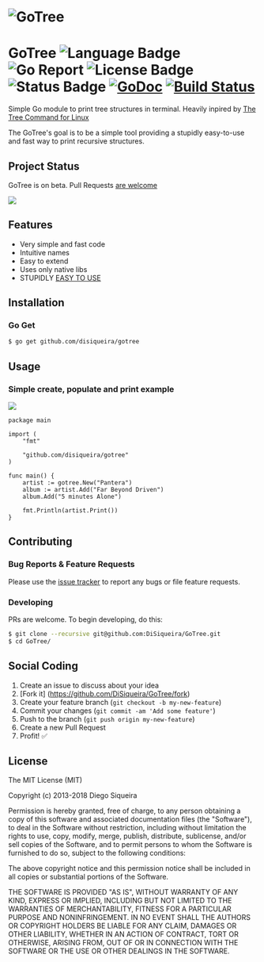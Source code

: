 # ![GoTree](https://rawgit.com/DiSiqueira/GoTree/master/gotree-logo.png)

# GoTree ![Language Badge](https://img.shields.io/badge/Language-Go-blue.svg) ![Go Report](https://goreportcard.com/badge/github.com/DiSiqueira/GoTree) ![License Badge](https://img.shields.io/badge/License-MIT-blue.svg) ![Status Badge](https://img.shields.io/badge/Status-Beta-brightgreen.svg) [![GoDoc](https://godoc.org/github.com/DiSiqueira/GoTree?status.svg)](https://godoc.org/github.com/DiSiqueira/GoTree) [![Build Status](https://travis-ci.org/DiSiqueira/GoTree.svg?branch=master)](https://travis-ci.org/DiSiqueira/GoTree)

Simple Go module to print tree structures in terminal. Heavily inpired by [The Tree Command for Linux][treecommand]

The GoTree's goal is to be a simple tool providing a stupidly easy-to-use and fast way to print recursive structures.

[treecommand]: http://mama.indstate.edu/users/ice/tree/

## Project Status

GoTree is on beta. Pull Requests [are welcome](https://github.com/DiSiqueira/GoTree#social-coding)

![](http://image.prntscr.com/image/2a0dbf0777454446b8083fb6a0dc51fe.png)

## Features

- Very simple and fast code
- Intuitive names
- Easy to extend
- Uses only native libs
- STUPIDLY [EASY TO USE](https://github.com/DiSiqueira/GoTree#usage)

## Installation

### Go Get

```bash
$ go get github.com/disiqueira/gotree
```

## Usage

### Simple create, populate and print example

![](http://image.prntscr.com/image/dd2fe3737e6543f7b21941a6953598c2.png)

```golang
package main

import (
    "fmt"

    "github.com/disiqueira/gotree"
)

func main() {
	artist := gotree.New("Pantera")
	album := artist.Add("Far Beyond Driven")
	album.Add("5 minutes Alone")

	fmt.Println(artist.Print())
}
```

## Contributing

### Bug Reports & Feature Requests

Please use the [issue tracker](https://github.com/DiSiqueira/GoTree/issues) to report any bugs or file feature requests.

### Developing

PRs are welcome. To begin developing, do this:

```bash
$ git clone --recursive git@github.com:DiSiqueira/GoTree.git
$ cd GoTree/
```

## Social Coding

1. Create an issue to discuss about your idea
2. [Fork it] (https://github.com/DiSiqueira/GoTree/fork)
3. Create your feature branch (`git checkout -b my-new-feature`)
4. Commit your changes (`git commit -am 'Add some feature'`)
5. Push to the branch (`git push origin my-new-feature`)
6. Create a new Pull Request
7. Profit! :white_check_mark:

## License

The MIT License (MIT)

Copyright (c) 2013-2018 Diego Siqueira

Permission is hereby granted, free of charge, to any person obtaining a copy
of this software and associated documentation files (the "Software"), to deal
in the Software without restriction, including without limitation the rights
to use, copy, modify, merge, publish, distribute, sublicense, and/or sell
copies of the Software, and to permit persons to whom the Software is
furnished to do so, subject to the following conditions:

The above copyright notice and this permission notice shall be included in
all copies or substantial portions of the Software.

THE SOFTWARE IS PROVIDED "AS IS", WITHOUT WARRANTY OF ANY KIND, EXPRESS OR
IMPLIED, INCLUDING BUT NOT LIMITED TO THE WARRANTIES OF MERCHANTABILITY,
FITNESS FOR A PARTICULAR PURPOSE AND NONINFRINGEMENT.  IN NO EVENT SHALL THE
AUTHORS OR COPYRIGHT HOLDERS BE LIABLE FOR ANY CLAIM, DAMAGES OR OTHER
LIABILITY, WHETHER IN AN ACTION OF CONTRACT, TORT OR OTHERWISE, ARISING FROM,
OUT OF OR IN CONNECTION WITH THE SOFTWARE OR THE USE OR OTHER DEALINGS IN
THE SOFTWARE.
